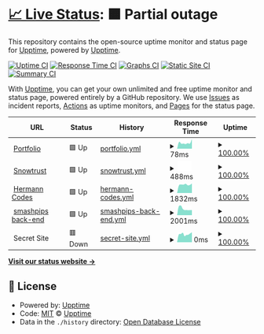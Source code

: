 # [📈 Live Status](https://itishermann.me): <!--live status--> **🟧 Partial outage**

This repository contains the open-source uptime monitor and status page for [Upptime](https://upptime.js.org), powered by [Upptime](https://github.com/upptime/upptime).

[![Uptime CI](https://github.com/koj-co/upptime/workflows/Uptime%20CI/badge.svg)](https://github.com/koj-co/upptime/actions?query=workflow%3A%22Uptime+CI%22)
[![Response Time CI](https://github.com/koj-co/upptime/workflows/Response%20Time%20CI/badge.svg)](https://github.com/koj-co/upptime/actions?query=workflow%3A%22Response+Time+CI%22)
[![Graphs CI](https://github.com/koj-co/upptime/workflows/Graphs%20CI/badge.svg)](https://github.com/koj-co/upptime/actions?query=workflow%3A%22Graphs+CI%22)
[![Static Site CI](https://github.com/koj-co/upptime/workflows/Static%20Site%20CI/badge.svg)](https://github.com/koj-co/upptime/actions?query=workflow%3A%22Static+Site+CI%22)
[![Summary CI](https://github.com/koj-co/upptime/workflows/Summary%20CI/badge.svg)](https://github.com/koj-co/upptime/actions?query=workflow%3A%22Summary+CI%22)

With [Upptime](https://upptime.js.org), you can get your own unlimited and free uptime monitor and status page, powered entirely by a GitHub repository. We use [Issues](https://github.com/upptime/upptime/issues) as incident reports, [Actions](https://github.com/upptime/upptime/actions) as uptime monitors, and [Pages](https://itishermann.me) for the status page.

<!--start: status pages-->
<!-- This summary is generated by Upptime (https://github.com/upptime/upptime) -->
<!-- Do not edit this manually, your changes will be overwritten -->
<!-- prettier-ignore -->
| URL | Status | History | Response Time | Uptime |
| --- | ------ | ------- | ------------- | ------ |
| <img alt="" src="https://favicons.githubusercontent.com/itishermann.me" height="13"> [Portfolio](https://itishermann.me) | 🟩 Up | [portfolio.yml](https://github.com/itishermann/upptime/commits/master/history/portfolio.yml) | <details><summary><img alt="Response time graph" src="./graphs/portfolio/response-time-week.png" height="20"> 78ms</summary><br><a href="https://itishermann.me/history/portfolio"><img alt="Response time 78" src="https://img.shields.io/endpoint?url=https%3A%2F%2Fraw.githubusercontent.com%2Fitishermann%2Fupptime%2Fmaster%2Fapi%2Fportfolio%2Fresponse-time.json"></a><br><a href="https://itishermann.me/history/portfolio"><img alt="24-hour response time 78" src="https://img.shields.io/endpoint?url=https%3A%2F%2Fraw.githubusercontent.com%2Fitishermann%2Fupptime%2Fmaster%2Fapi%2Fportfolio%2Fresponse-time-day.json"></a><br><a href="https://itishermann.me/history/portfolio"><img alt="7-day response time 78" src="https://img.shields.io/endpoint?url=https%3A%2F%2Fraw.githubusercontent.com%2Fitishermann%2Fupptime%2Fmaster%2Fapi%2Fportfolio%2Fresponse-time-week.json"></a><br><a href="https://itishermann.me/history/portfolio"><img alt="30-day response time 78" src="https://img.shields.io/endpoint?url=https%3A%2F%2Fraw.githubusercontent.com%2Fitishermann%2Fupptime%2Fmaster%2Fapi%2Fportfolio%2Fresponse-time-month.json"></a><br><a href="https://itishermann.me/history/portfolio"><img alt="1-year response time 78" src="https://img.shields.io/endpoint?url=https%3A%2F%2Fraw.githubusercontent.com%2Fitishermann%2Fupptime%2Fmaster%2Fapi%2Fportfolio%2Fresponse-time-year.json"></a></details> | <details><summary><a href="https://itishermann.me/history/portfolio">100.00%</a></summary><a href="https://itishermann.me/history/portfolio"><img alt="All-time uptime 100.00%" src="https://img.shields.io/endpoint?url=https%3A%2F%2Fraw.githubusercontent.com%2Fitishermann%2Fupptime%2Fmaster%2Fapi%2Fportfolio%2Fuptime.json"></a><br><a href="https://itishermann.me/history/portfolio"><img alt="24-hour uptime 100.00%" src="https://img.shields.io/endpoint?url=https%3A%2F%2Fraw.githubusercontent.com%2Fitishermann%2Fupptime%2Fmaster%2Fapi%2Fportfolio%2Fuptime-day.json"></a><br><a href="https://itishermann.me/history/portfolio"><img alt="7-day uptime 100.00%" src="https://img.shields.io/endpoint?url=https%3A%2F%2Fraw.githubusercontent.com%2Fitishermann%2Fupptime%2Fmaster%2Fapi%2Fportfolio%2Fuptime-week.json"></a><br><a href="https://itishermann.me/history/portfolio"><img alt="30-day uptime 100.00%" src="https://img.shields.io/endpoint?url=https%3A%2F%2Fraw.githubusercontent.com%2Fitishermann%2Fupptime%2Fmaster%2Fapi%2Fportfolio%2Fuptime-month.json"></a><br><a href="https://itishermann.me/history/portfolio"><img alt="1-year uptime 100.00%" src="https://img.shields.io/endpoint?url=https%3A%2F%2Fraw.githubusercontent.com%2Fitishermann%2Fupptime%2Fmaster%2Fapi%2Fportfolio%2Fuptime-year.json"></a></details>
| <img alt="" src="https://favicons.githubusercontent.com/www.snowtrust.fr" height="13"> [Snowtrust](https://www.snowtrust.fr) | 🟩 Up | [snowtrust.yml](https://github.com/itishermann/upptime/commits/master/history/snowtrust.yml) | <details><summary><img alt="Response time graph" src="./graphs/snowtrust/response-time-week.png" height="20"> 488ms</summary><br><a href="https://itishermann.me/history/snowtrust"><img alt="Response time 488" src="https://img.shields.io/endpoint?url=https%3A%2F%2Fraw.githubusercontent.com%2Fitishermann%2Fupptime%2Fmaster%2Fapi%2Fsnowtrust%2Fresponse-time.json"></a><br><a href="https://itishermann.me/history/snowtrust"><img alt="24-hour response time 488" src="https://img.shields.io/endpoint?url=https%3A%2F%2Fraw.githubusercontent.com%2Fitishermann%2Fupptime%2Fmaster%2Fapi%2Fsnowtrust%2Fresponse-time-day.json"></a><br><a href="https://itishermann.me/history/snowtrust"><img alt="7-day response time 488" src="https://img.shields.io/endpoint?url=https%3A%2F%2Fraw.githubusercontent.com%2Fitishermann%2Fupptime%2Fmaster%2Fapi%2Fsnowtrust%2Fresponse-time-week.json"></a><br><a href="https://itishermann.me/history/snowtrust"><img alt="30-day response time 488" src="https://img.shields.io/endpoint?url=https%3A%2F%2Fraw.githubusercontent.com%2Fitishermann%2Fupptime%2Fmaster%2Fapi%2Fsnowtrust%2Fresponse-time-month.json"></a><br><a href="https://itishermann.me/history/snowtrust"><img alt="1-year response time 488" src="https://img.shields.io/endpoint?url=https%3A%2F%2Fraw.githubusercontent.com%2Fitishermann%2Fupptime%2Fmaster%2Fapi%2Fsnowtrust%2Fresponse-time-year.json"></a></details> | <details><summary><a href="https://itishermann.me/history/snowtrust">100.00%</a></summary><a href="https://itishermann.me/history/snowtrust"><img alt="All-time uptime 100.00%" src="https://img.shields.io/endpoint?url=https%3A%2F%2Fraw.githubusercontent.com%2Fitishermann%2Fupptime%2Fmaster%2Fapi%2Fsnowtrust%2Fuptime.json"></a><br><a href="https://itishermann.me/history/snowtrust"><img alt="24-hour uptime 100.00%" src="https://img.shields.io/endpoint?url=https%3A%2F%2Fraw.githubusercontent.com%2Fitishermann%2Fupptime%2Fmaster%2Fapi%2Fsnowtrust%2Fuptime-day.json"></a><br><a href="https://itishermann.me/history/snowtrust"><img alt="7-day uptime 100.00%" src="https://img.shields.io/endpoint?url=https%3A%2F%2Fraw.githubusercontent.com%2Fitishermann%2Fupptime%2Fmaster%2Fapi%2Fsnowtrust%2Fuptime-week.json"></a><br><a href="https://itishermann.me/history/snowtrust"><img alt="30-day uptime 100.00%" src="https://img.shields.io/endpoint?url=https%3A%2F%2Fraw.githubusercontent.com%2Fitishermann%2Fupptime%2Fmaster%2Fapi%2Fsnowtrust%2Fuptime-month.json"></a><br><a href="https://itishermann.me/history/snowtrust"><img alt="1-year uptime 100.00%" src="https://img.shields.io/endpoint?url=https%3A%2F%2Fraw.githubusercontent.com%2Fitishermann%2Fupptime%2Fmaster%2Fapi%2Fsnowtrust%2Fuptime-year.json"></a></details>
| <img alt="" src="https://favicons.githubusercontent.com/www.hermann.codes" height="13"> [Hermann Codes](https://www.hermann.codes) | 🟩 Up | [hermann-codes.yml](https://github.com/itishermann/upptime/commits/master/history/hermann-codes.yml) | <details><summary><img alt="Response time graph" src="./graphs/hermann-codes/response-time-week.png" height="20"> 1832ms</summary><br><a href="https://itishermann.me/history/hermann-codes"><img alt="Response time 1832" src="https://img.shields.io/endpoint?url=https%3A%2F%2Fraw.githubusercontent.com%2Fitishermann%2Fupptime%2Fmaster%2Fapi%2Fhermann-codes%2Fresponse-time.json"></a><br><a href="https://itishermann.me/history/hermann-codes"><img alt="24-hour response time 1832" src="https://img.shields.io/endpoint?url=https%3A%2F%2Fraw.githubusercontent.com%2Fitishermann%2Fupptime%2Fmaster%2Fapi%2Fhermann-codes%2Fresponse-time-day.json"></a><br><a href="https://itishermann.me/history/hermann-codes"><img alt="7-day response time 1832" src="https://img.shields.io/endpoint?url=https%3A%2F%2Fraw.githubusercontent.com%2Fitishermann%2Fupptime%2Fmaster%2Fapi%2Fhermann-codes%2Fresponse-time-week.json"></a><br><a href="https://itishermann.me/history/hermann-codes"><img alt="30-day response time 1832" src="https://img.shields.io/endpoint?url=https%3A%2F%2Fraw.githubusercontent.com%2Fitishermann%2Fupptime%2Fmaster%2Fapi%2Fhermann-codes%2Fresponse-time-month.json"></a><br><a href="https://itishermann.me/history/hermann-codes"><img alt="1-year response time 1832" src="https://img.shields.io/endpoint?url=https%3A%2F%2Fraw.githubusercontent.com%2Fitishermann%2Fupptime%2Fmaster%2Fapi%2Fhermann-codes%2Fresponse-time-year.json"></a></details> | <details><summary><a href="https://itishermann.me/history/hermann-codes">100.00%</a></summary><a href="https://itishermann.me/history/hermann-codes"><img alt="All-time uptime 100.00%" src="https://img.shields.io/endpoint?url=https%3A%2F%2Fraw.githubusercontent.com%2Fitishermann%2Fupptime%2Fmaster%2Fapi%2Fhermann-codes%2Fuptime.json"></a><br><a href="https://itishermann.me/history/hermann-codes"><img alt="24-hour uptime 100.00%" src="https://img.shields.io/endpoint?url=https%3A%2F%2Fraw.githubusercontent.com%2Fitishermann%2Fupptime%2Fmaster%2Fapi%2Fhermann-codes%2Fuptime-day.json"></a><br><a href="https://itishermann.me/history/hermann-codes"><img alt="7-day uptime 100.00%" src="https://img.shields.io/endpoint?url=https%3A%2F%2Fraw.githubusercontent.com%2Fitishermann%2Fupptime%2Fmaster%2Fapi%2Fhermann-codes%2Fuptime-week.json"></a><br><a href="https://itishermann.me/history/hermann-codes"><img alt="30-day uptime 100.00%" src="https://img.shields.io/endpoint?url=https%3A%2F%2Fraw.githubusercontent.com%2Fitishermann%2Fupptime%2Fmaster%2Fapi%2Fhermann-codes%2Fuptime-month.json"></a><br><a href="https://itishermann.me/history/hermann-codes"><img alt="1-year uptime 100.00%" src="https://img.shields.io/endpoint?url=https%3A%2F%2Fraw.githubusercontent.com%2Fitishermann%2Fupptime%2Fmaster%2Fapi%2Fhermann-codes%2Fuptime-year.json"></a></details>
| <img alt="" src="https://favicons.githubusercontent.com/api.smashpips.com" height="13"> [smashpips back-end](https://api.smashpips.com) | 🟩 Up | [smashpips-back-end.yml](https://github.com/itishermann/upptime/commits/master/history/smashpips-back-end.yml) | <details><summary><img alt="Response time graph" src="./graphs/smashpips-back-end/response-time-week.png" height="20"> 2001ms</summary><br><a href="https://itishermann.me/history/smashpips-back-end"><img alt="Response time 2001" src="https://img.shields.io/endpoint?url=https%3A%2F%2Fraw.githubusercontent.com%2Fitishermann%2Fupptime%2Fmaster%2Fapi%2Fsmashpips-back-end%2Fresponse-time.json"></a><br><a href="https://itishermann.me/history/smashpips-back-end"><img alt="24-hour response time 2001" src="https://img.shields.io/endpoint?url=https%3A%2F%2Fraw.githubusercontent.com%2Fitishermann%2Fupptime%2Fmaster%2Fapi%2Fsmashpips-back-end%2Fresponse-time-day.json"></a><br><a href="https://itishermann.me/history/smashpips-back-end"><img alt="7-day response time 2001" src="https://img.shields.io/endpoint?url=https%3A%2F%2Fraw.githubusercontent.com%2Fitishermann%2Fupptime%2Fmaster%2Fapi%2Fsmashpips-back-end%2Fresponse-time-week.json"></a><br><a href="https://itishermann.me/history/smashpips-back-end"><img alt="30-day response time 2001" src="https://img.shields.io/endpoint?url=https%3A%2F%2Fraw.githubusercontent.com%2Fitishermann%2Fupptime%2Fmaster%2Fapi%2Fsmashpips-back-end%2Fresponse-time-month.json"></a><br><a href="https://itishermann.me/history/smashpips-back-end"><img alt="1-year response time 2001" src="https://img.shields.io/endpoint?url=https%3A%2F%2Fraw.githubusercontent.com%2Fitishermann%2Fupptime%2Fmaster%2Fapi%2Fsmashpips-back-end%2Fresponse-time-year.json"></a></details> | <details><summary><a href="https://itishermann.me/history/smashpips-back-end">100.00%</a></summary><a href="https://itishermann.me/history/smashpips-back-end"><img alt="All-time uptime 100.00%" src="https://img.shields.io/endpoint?url=https%3A%2F%2Fraw.githubusercontent.com%2Fitishermann%2Fupptime%2Fmaster%2Fapi%2Fsmashpips-back-end%2Fuptime.json"></a><br><a href="https://itishermann.me/history/smashpips-back-end"><img alt="24-hour uptime 100.00%" src="https://img.shields.io/endpoint?url=https%3A%2F%2Fraw.githubusercontent.com%2Fitishermann%2Fupptime%2Fmaster%2Fapi%2Fsmashpips-back-end%2Fuptime-day.json"></a><br><a href="https://itishermann.me/history/smashpips-back-end"><img alt="7-day uptime 100.00%" src="https://img.shields.io/endpoint?url=https%3A%2F%2Fraw.githubusercontent.com%2Fitishermann%2Fupptime%2Fmaster%2Fapi%2Fsmashpips-back-end%2Fuptime-week.json"></a><br><a href="https://itishermann.me/history/smashpips-back-end"><img alt="30-day uptime 100.00%" src="https://img.shields.io/endpoint?url=https%3A%2F%2Fraw.githubusercontent.com%2Fitishermann%2Fupptime%2Fmaster%2Fapi%2Fsmashpips-back-end%2Fuptime-month.json"></a><br><a href="https://itishermann.me/history/smashpips-back-end"><img alt="1-year uptime 100.00%" src="https://img.shields.io/endpoint?url=https%3A%2F%2Fraw.githubusercontent.com%2Fitishermann%2Fupptime%2Fmaster%2Fapi%2Fsmashpips-back-end%2Fuptime-year.json"></a></details>
| <img alt="" src="https://favicons.githubusercontent.com/null" height="13"> Secret Site | 🟥 Down | [secret-site.yml](https://github.com/itishermann/upptime/commits/master/history/secret-site.yml) | <details><summary><img alt="Response time graph" src="./graphs/secret-site/response-time-week.png" height="20"> 0ms</summary><br><a href="https://itishermann.me/history/secret-site"><img alt="Response time 0" src="https://img.shields.io/endpoint?url=https%3A%2F%2Fraw.githubusercontent.com%2Fitishermann%2Fupptime%2Fmaster%2Fapi%2Fsecret-site%2Fresponse-time.json"></a><br><a href="https://itishermann.me/history/secret-site"><img alt="24-hour response time 0" src="https://img.shields.io/endpoint?url=https%3A%2F%2Fraw.githubusercontent.com%2Fitishermann%2Fupptime%2Fmaster%2Fapi%2Fsecret-site%2Fresponse-time-day.json"></a><br><a href="https://itishermann.me/history/secret-site"><img alt="7-day response time 0" src="https://img.shields.io/endpoint?url=https%3A%2F%2Fraw.githubusercontent.com%2Fitishermann%2Fupptime%2Fmaster%2Fapi%2Fsecret-site%2Fresponse-time-week.json"></a><br><a href="https://itishermann.me/history/secret-site"><img alt="30-day response time 0" src="https://img.shields.io/endpoint?url=https%3A%2F%2Fraw.githubusercontent.com%2Fitishermann%2Fupptime%2Fmaster%2Fapi%2Fsecret-site%2Fresponse-time-month.json"></a><br><a href="https://itishermann.me/history/secret-site"><img alt="1-year response time 0" src="https://img.shields.io/endpoint?url=https%3A%2F%2Fraw.githubusercontent.com%2Fitishermann%2Fupptime%2Fmaster%2Fapi%2Fsecret-site%2Fresponse-time-year.json"></a></details> | <details><summary><a href="https://itishermann.me/history/secret-site">100.00%</a></summary><a href="https://itishermann.me/history/secret-site"><img alt="All-time uptime 100.00%" src="https://img.shields.io/endpoint?url=https%3A%2F%2Fraw.githubusercontent.com%2Fitishermann%2Fupptime%2Fmaster%2Fapi%2Fsecret-site%2Fuptime.json"></a><br><a href="https://itishermann.me/history/secret-site"><img alt="24-hour uptime 99.99%" src="https://img.shields.io/endpoint?url=https%3A%2F%2Fraw.githubusercontent.com%2Fitishermann%2Fupptime%2Fmaster%2Fapi%2Fsecret-site%2Fuptime-day.json"></a><br><a href="https://itishermann.me/history/secret-site"><img alt="7-day uptime 100.00%" src="https://img.shields.io/endpoint?url=https%3A%2F%2Fraw.githubusercontent.com%2Fitishermann%2Fupptime%2Fmaster%2Fapi%2Fsecret-site%2Fuptime-week.json"></a><br><a href="https://itishermann.me/history/secret-site"><img alt="30-day uptime 100.00%" src="https://img.shields.io/endpoint?url=https%3A%2F%2Fraw.githubusercontent.com%2Fitishermann%2Fupptime%2Fmaster%2Fapi%2Fsecret-site%2Fuptime-month.json"></a><br><a href="https://itishermann.me/history/secret-site"><img alt="1-year uptime 100.00%" src="https://img.shields.io/endpoint?url=https%3A%2F%2Fraw.githubusercontent.com%2Fitishermann%2Fupptime%2Fmaster%2Fapi%2Fsecret-site%2Fuptime-year.json"></a></details>

<!--end: status pages-->

[**Visit our status website →**](https://itishermann.me)

## 📄 License

- Powered by: [Upptime](https://github.com/upptime/upptime)
- Code: [MIT](./LICENSE) © [Upptime](https://upptime.js.org)
- Data in the `./history` directory: [Open Database License](https://opendatacommons.org/licenses/odbl/1-0/)
